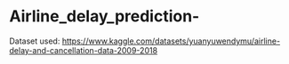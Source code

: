 # Airline_delay_prediction-

Dataset used: https://www.kaggle.com/datasets/yuanyuwendymu/airline-delay-and-cancellation-data-2009-2018
